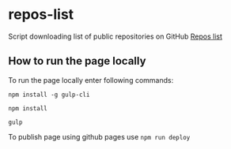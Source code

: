 # repos-list
Script downloading list of public repositories on GitHub
[Repos list](https://anastazjasta.github.io/repos-list/)


## How to run the page locally
To run the page locally enter following commands:

`npm install -g gulp-cli`

`npm install`

`gulp`

To publish page using github pages use `npm run deploy`
